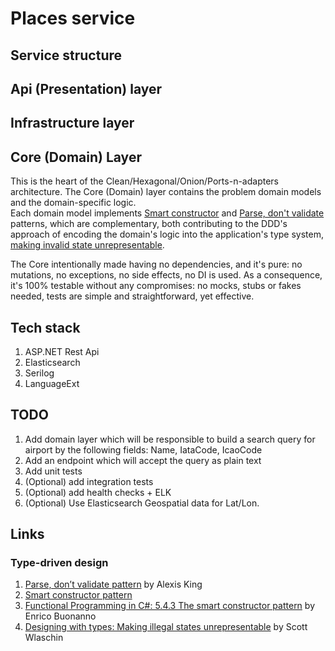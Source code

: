 # Places service

## Service structure
## Api (Presentation) layer
## Infrastructure layer
## Core (Domain) Layer
This is the heart of the Clean/Hexagonal/Onion/Ports-n-adapters architecture.
The Core (Domain) layer contains the problem domain models and the domain-specific logic.  
Each domain model implements [Smart constructor](#type-driven-design) and [Parse, don't validate](#type-driven-design) patterns,
which are complementary, both contributing to the DDD's approach of encoding the domain's logic into the application's type system, 
[making invalid state unrepresentable](#type-driven-design).  

The Core intentionally made having no dependencies, and it's pure: no mutations, no exceptions, no side effects, no DI is used.
As a consequence, it's 100% testable without any compromises: no mocks, stubs or fakes needed, tests are simple and straightforward, yet effective.

## Tech stack
1. ASP.NET Rest Api
2. Elasticsearch
3. Serilog
4. LanguageExt

## TODO
1. Add domain layer which will be responsible to build a search query for airport by the following fields: Name, IataCode, IcaoCode
2. Add an endpoint which will accept the query as plain text
3. Add unit tests
4. (Optional) add integration tests
5. (Optional) add health checks + ELK
6. (Optional) Use Elasticsearch Geospatial data for Lat/Lon.


## Links
### Type-driven design
1. [Parse, don’t validate pattern](https://lexi-lambda.github.io/blog/2019/11/05/parse-don-t-validate) by Alexis King
2. [Smart constructor pattern](https://wiki.haskell.org/Smart_constructors)
3. [Functional Programming in C#: 5.4.3 The smart constructor pattern](https://www.manning.com/books/functional-programming-in-c-sharp-second-edition) by Enrico Buonanno
4. [Designing with types: Making illegal states unrepresentable](https://fsharpforfunandprofit.com/posts/designing-with-types-making-illegal-states-unrepresentable) by Scott Wlaschin